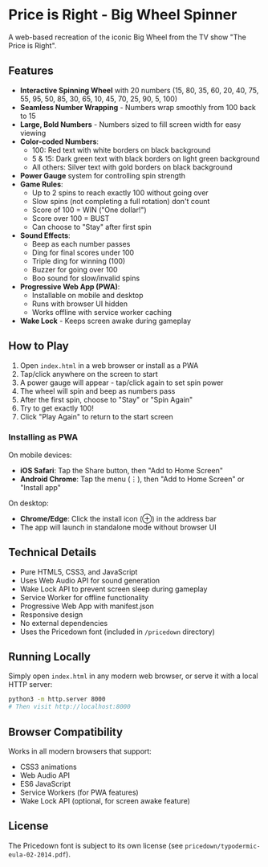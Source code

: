 # Price is Right - Big Wheel Spinner

A web-based recreation of the iconic Big Wheel from the TV show "The Price is Right".

## Features

- **Interactive Spinning Wheel** with 20 numbers (15, 80, 35, 60, 20, 40, 75, 55, 95, 50, 85, 30, 65, 10, 45, 70, 25, 90, 5, 100)
- **Seamless Number Wrapping** - Numbers wrap smoothly from 100 back to 15
- **Large, Bold Numbers** - Numbers sized to fill screen width for easy viewing
- **Color-coded Numbers**:
  - 100: Red text with white borders on black background
  - 5 & 15: Dark green text with black borders on light green background
  - All others: Silver text with gold borders on black background
- **Power Gauge** system for controlling spin strength
- **Game Rules**:
  - Up to 2 spins to reach exactly 100 without going over
  - Slow spins (not completing a full rotation) don't count
  - Score of 100 = WIN ("One dollar!")
  - Score over 100 = BUST
  - Can choose to "Stay" after first spin
- **Sound Effects**:
  - Beep as each number passes
  - Ding for final scores under 100
  - Triple ding for winning (100)
  - Buzzer for going over 100
  - Boo sound for slow/invalid spins
- **Progressive Web App (PWA)**:
  - Installable on mobile and desktop
  - Runs with browser UI hidden
  - Works offline with service worker caching
- **Wake Lock** - Keeps screen awake during gameplay

## How to Play

1. Open `index.html` in a web browser or install as a PWA
2. Tap/click anywhere on the screen to start
3. A power gauge will appear - tap/click again to set spin power
4. The wheel will spin and beep as numbers pass
5. After the first spin, choose to "Stay" or "Spin Again"
6. Try to get exactly 100!
7. Click "Play Again" to return to the start screen

### Installing as PWA

On mobile devices:
- **iOS Safari**: Tap the Share button, then "Add to Home Screen"
- **Android Chrome**: Tap the menu (⋮), then "Add to Home Screen" or "Install app"

On desktop:
- **Chrome/Edge**: Click the install icon (⊕) in the address bar
- The app will launch in standalone mode without browser UI

## Technical Details

- Pure HTML5, CSS3, and JavaScript
- Uses Web Audio API for sound generation
- Wake Lock API to prevent screen sleep during gameplay
- Service Worker for offline functionality
- Progressive Web App with manifest.json
- Responsive design
- No external dependencies
- Uses the Pricedown font (included in `/pricedown` directory)

## Running Locally

Simply open `index.html` in any modern web browser, or serve it with a local HTTP server:

```bash
python3 -m http.server 8000
# Then visit http://localhost:8000
```

## Browser Compatibility

Works in all modern browsers that support:
- CSS3 animations
- Web Audio API
- ES6 JavaScript
- Service Workers (for PWA features)
- Wake Lock API (optional, for screen awake feature)

## License

The Pricedown font is subject to its own license (see `pricedown/typodermic-eula-02-2014.pdf`).
